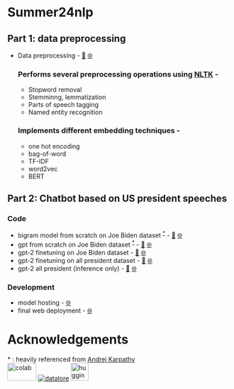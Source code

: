 # Summer24nlp

## Part 1: data preprocessing
- Data preprocessing - [📓](./) [🌐](https://github.com/47wolhaiksong/summer24nlp/blob/main/NLP_Preprocessing.html)  
  ### Performs several preprocessing operations using [NLTK](https://www.nltk.org/) -
  - Stopword removal
  - Stemminng, lemmatization
  - Parts of speech tagging
  - Named entity recognition
  
  ### Implements different embedding techniques -
  - one hot encoding
  - bag-of-word
  - TF-IDF
  - word2vec
  - BERT

## Part 2: Chatbot based on US president speeches
### Code
  - bigram model from scratch on Joe Biden dataset <sup>[*](#f1)</sup> - [📓](https://github.com/47wolhaiksong/summer24nlp/blob/main/biden_bigram.ipynb) [🌐](./biden_bigram.html)
  - gpt from scratch on Joe Biden dataset <sup>[*](#f1)</sup> - [📓](https://github.com/47wolhaiksong/summer24nlp/blob/main/biden_GPT.ipynb) [🌐](./biden_GPT.html)
  - gpt-2 finetuning on Joe Biden dataset - [📓](https://github.com/47wolhaiksong/summer24nlp/blob/main/biden_gpt2.ipynb) [🌐](./biden_gpt2.html)
  - gpt-2 finetuning on all president dataset - [📓](https://github.com/47wolhaiksong/summer24nlp/blob/main/presidents_gpt2.ipynb) [🌐](./presidents_gpt2.html)
  - gpt-2 all president (inference only) - [📓](https://github.com/47wolhaiksong/summer24nlp/blob/main/presidents_gpt2_inference.ipynb) [🌐](./presidents_gpt2_inference.ipynb.html)

### Development
- model hosting - [🌐](https://huggingface.co/spaces/adarksky/summer24-fine-tuning)
- final web deployment - [🌐](https://presidentgpt2.web.app/)

# Acknowledgements
<a name="f1">*</a> : heavily referenced from [Andrej Karpathy](https://youtu.be/kCc8FmEb1nY?si=rFriklQNCBkr231P)  
<a href="https://colab.research.google.com/"><img src="https://upload.wikimedia.org/wikipedia/commons/archive/d/d0/20221103151253%21Google_Colaboratory_SVG_Logo.svg" alt="colab" width="65" height="40"></a> 
<a href="https://www.jetbrains.com/datalore/"><img src="https://blog.jetbrains.com/wp-content/uploads/2020/07/Datalore.svg" alt="datalore"></a> 
<a href="https://huggingface.co/"><img src="https://avatars.githubusercontent.com/u/25720743?s=200&v=4" alt="hugging face" width="40" height="40"> </a>
